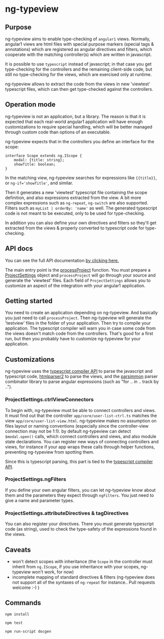 # ng-typeview

## Purpose

ng-typeview aims to enable type-checking of `angular1` views. Normally, angular1 views
are html files with special purpose markers (special tags & annotations) which are
registered as angular directives and filters, which cooperate with the matching
controller(s) which are written in javascript.

It is possible to use `typescript` instead of javascript; in that case you get
type-checking for the controllers and the remaining client-side code, but still
no type-checking for the views, which are exercised only at runtime.

ng-typeview allows to extract the code from the views in new 'viewtest' typescript
files, which can then get type-checked against the controllers.

## Operation mode

ng-typeview is not an application, but a library. The reason is that it is
expected that each real-world angular1 application will have enough customizations
to require special handling, which will be better managed through custom code than
options of an executable.

ng-typeview expects that in the controllers you define an interface for the scope:

    interface Scope extends ng.IScope {
        modal: {title: string};
        showTitle: boolean;
    }

In the matching view, ng-typeview searches for expressions like `{{title}}`,
or `ng-if='showTitle'`, and similar.

Then it generates a new 'viewtest' typescript file containing the scope definition,
and also expressions extracted from the view. A bit more complex expressions
such as `ng-repeat`, `ng-switch` are also supported. Filters such as
`myList | orderBy: 'name'` as well. The generated typescript code is not meant
to be executed, only to be used for type-checking.

In addition you can also define your own directives and filters so they'll get
extracted from the views & properly converted to typescript code for type-checking.

## API docs

You can see the full API documentation [by clicking here.](http://emmanueltouzery.github.io/ng-typeview/)

The main entry point is the [processProject](http://emmanueltouzery.github.io/ng-typeview/globals.html#processproject) function.
You must prepare a [ProjectSettings](http://emmanueltouzery.github.io/ng-typeview/interfaces/projectsettings.html)
object and `processProject` will go through your source and generate the 'viewtest'
files. Each field of `ProjectSettings` allows you to customize an aspect of the
integration with your angular1 application.

## Getting started

You need to create an application depending on ng-typeview. And basically you
just need to call `processProject`. Then ng-typeview will generate the 'testview'
files in the folder of your application. Then try to compile your application.
The typescript compiler will warn you in case some code from the views doesn't
match code from the controllers.
That's good for a first run, but then you probably have to customize ng-typeview
for your application.

## Customizations

ng-typeview uses the [typescript compiler API](https://github.com/Microsoft/TypeScript/wiki/Using-the-Compiler-API)
to parse the javascript and typescript code, [htmlparser2](https://github.com/fb55/htmlparser2)
to parse the views, and the [parsimmon](https://github.com/jneen/parsimmon) parser
combinator library to parse angular expressions (such as "for .. in .. track by ..").

### ProjectSettings.ctrlViewConnectors
To begin with, ng-typeview must be able to connect controllers and views.
It must find out that the controller `app/core/user-list-ctrl.ts` matches the view
`app/core/user-list-view.html`. ng-typeview makes no assumption on files layout
or naming conventions (especially since the controller-view connection may not
be 1:1).
by default ng-typeview can detect `$modal.open()` calls, which connect controllers and views,
and also module state declarations.
You can register new ways of connecting controllers and views, for instance if your
app wraps these calls through helper functions, preventing ng-typeview from spotting them.

Since this is typescript parsing, this part is tied to the
[typescript compiler API](https://github.com/Microsoft/TypeScript/wiki/Using-the-Compiler-API).

### ProjectSettings.ngFilters
If you define your own angular filters, you can let ng-typeview know about them
and the parameters they expect through `ngFilters`. You just need to give a name
and parameter types.

### ProjectSettings.attributeDirectives & tagDirectives
You can also register your directives. There you must generate typescript code
(as string), used to check the type-safety of the expressions found in the views.

## Caveats

* won't detect scopes with inheritance (the `Scope` in the controller must inherit
  from `ng.IScope`, if you use inheritance with your scopes, ng-typeview won't work,
  for now)
* incomplete mapping of standard directives & filters (ng-typeview does not support
  all of the syntaxes of `ng-repeat` for instance.. Pull requests welcome :-) )

## Commands

    npm install

    npm test

    npm run-script docgen
